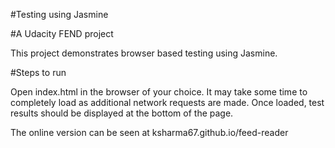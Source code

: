 #Testing using Jasmine

#A Udacity FEND project

This project demonstrates browser based testing using Jasmine.

#Steps to run

Open index.html in the browser of your choice. It may take some time to completely load as additional network requests are made. Once loaded, test results should be displayed at the bottom of the page.

The online version can be seen at ksharma67.github.io/feed-reader
